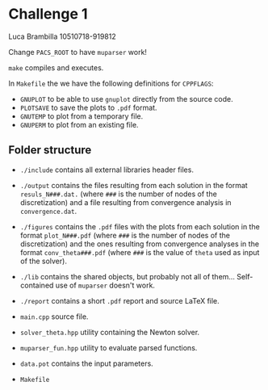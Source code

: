 # Challenge 1

Luca Brambilla 10510718-919812

Change `PACS_ROOT` to have `muparser` work!

`make` compiles and executes.

In `Makefile` the we have the following definitions for `CPPFLAGS`:

- `GNUPLOT` to be able to use `gnuplot` directly from the source code.
- `PLOTSAVE` to save the plots to `.pdf` format.
- `GNUTEMP` to plot from a temporary file.
- `GNUPERM` to plot from an existing file.

## Folder structure

- `./include` contains all external libraries header files.

- `./output` contains the files resulting from each solution in the format `resuls_N###.dat.` (where `###` is the number of nodes of the discretization) and a file resulting from convergence analysis in `convergence.dat`.

- `./figures` contains the `.pdf` files with the plots from each solution in the format `plot_N###.pdf` (where `###` is the number of nodes of the discretization) and the ones resulting from convergence analyses in the format `conv_theta###.pdf` (where `###` is the value of `theta` used as input of the solver).

- `./lib` contains the shared objects, but probably not all of them... Self-contained use of `muparser` doesn't work.

- `./report` contains a short `.pdf` report and source LaTeX file.

- `main.cpp` source file.
- `solver_theta.hpp` utility containing the Newton solver.
- `muparser_fun.hpp` utility to evaluate parsed functions.
- `data.pot` contains the input parameters.
- `Makefile`